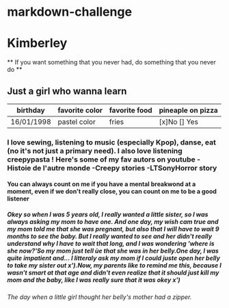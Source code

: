  
# markdown-challenge

# Kimberley #
** If you want something that you never had, do something that you never do ** 
## Just a girl who wanna learn ##
| birthday | favorite color | favorite food | pineaple on pizza |
| -------- | -------------- | ------------- | ----------------- |
| 16/01/1998 | pastel color | fries         | [x]No [] Yes      |
### I love sewing, listening to music (especially Kpop), danse, eat (no it's not just a primary need). I also love listening creepypasta ! Here's some of my fav autors on youtube -Histoie de l'autre monde -Creepy stories -LTSonyHorror story ###
#### You can always count on me if you have a mental breakwond at a moment, even if we don't really close, you can count on me to be a good listener ####
##### Okey so when I was 5 years old, I really wanted a little sister, so I was always asking my mom to have one. And one day, my wish cam true and my mom told me that she was pregnant, but also that I will have to wait 9 months to see the baby. But I really wanted to see and her didn't really understand why I have to wait that long, and I was wondering 'where is she now?'So my mom just tell ùe that she was in her belly.One day, I was quite impatient and... I litteraly ask my mom if I could juste open her belly to take my sister out x').Now, my parents like to remind me this, because I wasn't smart at that age and didn't even realize that it should just kill my mom and the baby, like I was really sure that it was okey x') #####
###### The day when a little girl thought her belly's mother had a zipper. ######
